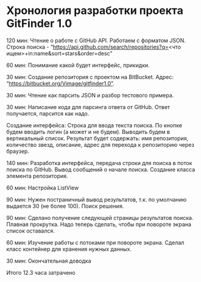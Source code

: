 # Хронология разработки проекта GitFinder 1.0 #



120 мин:
Чтение о работе с GitHub API. Работаем с форматом JSON. Строка поиска - “https://api.github.com/search/repositories?q=<что ищем>+in:name&sort=stars&order=desc”

60 мин:
Понимание какой будет интерфейс, прикидки.

30 мин:
Создание репозитория с проектом на BitBucket.
Адрес: “https://bitbucket.org/Vimage/gitfinder1.0”.

30 мин:
Чтение как парсить JSON и разбор тестового примера.

30 мин: 
Написание кода для парсинга ответа от GitHub. Ответ получается, парсится как надо.

Создание интерфейса: Строка для ввода текста поиска. По кнопке будем вводить логин (а может и не будем). Выводить будем в вертикальный список. Результат будет содержать: имя репозитория, количество звезд, описание, адрес для перехода к репозиторию через браузер.

140 мин:
Разработка интерфейса, передача строки для поиска в поток поиска по GitHub. Вывод сообщений о начале поиска. Создание класса элемента репозитория.

60 мин:
Настройка ListView

90 мин:
Нужен постраничный вывод результатов, т.к. по умолчанию выдается 30 (не более 100). Поиск решения.

90 мин:
Сделано получение следующей страницы результатов поиска. Плавная прокрутка. Надо теперь сделать, чтобы при повороте экрана список оставался.

60 мин:
Изучение работы с потоками при повороте экрана. Сделал класс контейнер для хранения нужных данных.

30 мин:
Окончательная доводка
 
Итого 12.3 часа затрачено